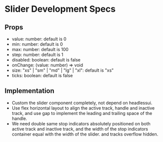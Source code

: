 # Slider Development Specs

## Props

- value: number: default is 0
- min: number: default is 0
- max: number: default is 100
- step: number: default is 1
- disabled: boolean: default is false
- onChange: (value: number) => void
- size: "xs" | "sm" | "md" | "lg" | "xl": default is "xs"
- ticks: boolean: default is false

## Implementation

- Custom the slider component completely, not depend on headlessui.
- Use flex horizontal layout to align the active track, handle and inactive track, and use gap to implement the leading and trailing space of the handle.
- We need double same stop indicators absolutely positioned on both active track and inactive track, and the width of the stop indicators container equal with the width of the slider. and tracks overflow hidden.
